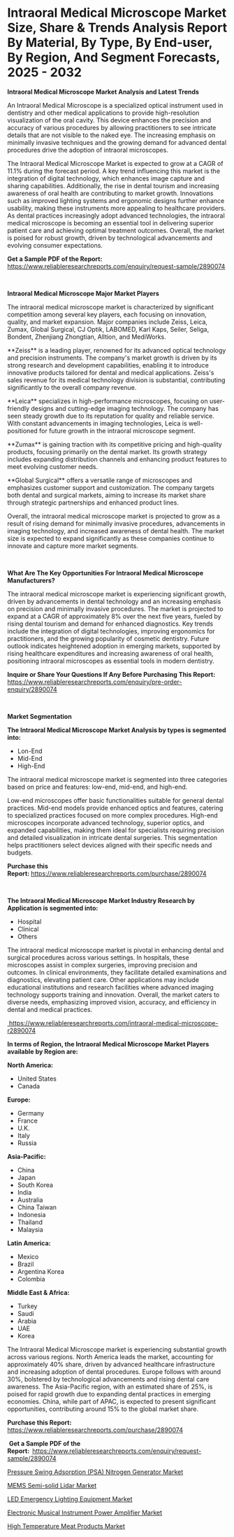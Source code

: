 <p><h1>Intraoral Medical Microscope Market Size, Share & Trends Analysis Report By Material, By Type, By End-user, By Region, And Segment Forecasts, 2025 - 2032</h1></p><p><strong>Intraoral Medical Microscope Market Analysis and Latest Trends</strong></p>
<p><p>An Intraoral Medical Microscope is a specialized optical instrument used in dentistry and other medical applications to provide high-resolution visualization of the oral cavity. This device enhances the precision and accuracy of various procedures by allowing practitioners to see intricate details that are not visible to the naked eye. The increasing emphasis on minimally invasive techniques and the growing demand for advanced dental procedures drive the adoption of intraoral microscopes.</p><p>The Intraoral Medical Microscope Market is expected to grow at a CAGR of 11.1% during the forecast period. A key trend influencing this market is the integration of digital technology, which enhances image capture and sharing capabilities. Additionally, the rise in dental tourism and increasing awareness of oral health are contributing to market growth. Innovations such as improved lighting systems and ergonomic designs further enhance usability, making these instruments more appealing to healthcare providers. As dental practices increasingly adopt advanced technologies, the intraoral medical microscope is becoming an essential tool in delivering superior patient care and achieving optimal treatment outcomes. Overall, the market is poised for robust growth, driven by technological advancements and evolving consumer expectations.</p></p>
<p><strong>Get a Sample PDF of the Report:&nbsp;</strong> <a href="https://www.reliableresearchreports.com/enquiry/request-sample/2890074?utm_campaign=28&utm_medium=2&utm_source=Github&utm_content=ia&utm_term=14032025&utm_id=intraoral-medical-microscope">https://www.reliableresearchreports.com/enquiry/request-sample/2890074</a></p>
<p>&nbsp;</p>
<p><strong>Intraoral Medical Microscope Major Market Players</strong></p>
<p><p>The intraoral medical microscope market is characterized by significant competition among several key players, each focusing on innovation, quality, and market expansion. Major companies include Zeiss, Leica, Zumax, Global Surgical, CJ Optik, LABOMED, Karl Kaps, Seiler, Seliga, Bondent, Zhenjiang Zhongtian, Alltion, and MediWorks.</p><p>**Zeiss** is a leading player, renowned for its advanced optical technology and precision instruments. The company's market growth is driven by its strong research and development capabilities, enabling it to introduce innovative products tailored for dental and medical applications. Zeiss's sales revenue for its medical technology division is substantial, contributing significantly to the overall company revenue.</p><p>**Leica** specializes in high-performance microscopes, focusing on user-friendly designs and cutting-edge imaging technology. The company has seen steady growth due to its reputation for quality and reliable service. With constant advancements in imaging technologies, Leica is well-positioned for future growth in the intraoral microscope segment.</p><p>**Zumax** is gaining traction with its competitive pricing and high-quality products, focusing primarily on the dental market. Its growth strategy includes expanding distribution channels and enhancing product features to meet evolving customer needs.</p><p>**Global Surgical** offers a versatile range of microscopes and emphasizes customer support and customization. The company targets both dental and surgical markets, aiming to increase its market share through strategic partnerships and enhanced product lines.</p><p>Overall, the intraoral medical microscope market is projected to grow as a result of rising demand for minimally invasive procedures, advancements in imaging technology, and increased awareness of dental health. The market size is expected to expand significantly as these companies continue to innovate and capture more market segments.</p></p>
<p>&nbsp;</p>
<p><strong>What Are The Key Opportunities For Intraoral Medical Microscope Manufacturers?</strong></p>
<p><p>The intraoral medical microscope market is experiencing significant growth, driven by advancements in dental technology and an increasing emphasis on precision and minimally invasive procedures. The market is projected to expand at a CAGR of approximately 8% over the next five years, fueled by rising dental tourism and demand for enhanced diagnostics. Key trends include the integration of digital technologies, improving ergonomics for practitioners, and the growing popularity of cosmetic dentistry. Future outlook indicates heightened adoption in emerging markets, supported by rising healthcare expenditures and increasing awareness of oral health, positioning intraoral microscopes as essential tools in modern dentistry.</p></p>
<p><strong>Inquire or Share Your Questions If Any Before Purchasing This Report:</strong> <a href="https://www.reliableresearchreports.com/enquiry/pre-order-enquiry/2890074?utm_campaign=28&utm_medium=2&utm_source=Github&utm_content=ia&utm_term=14032025&utm_id=intraoral-medical-microscope">https://www.reliableresearchreports.com/enquiry/pre-order-enquiry/2890074</a></p>
<p>&nbsp;</p>
<p><strong>Market Segmentation</strong></p>
<p><strong>The Intraoral Medical Microscope Market Analysis by types is segmented into:</strong></p>
<p><ul><li> Lon-End</li><li>Mid-End</li><li>High-End </li></ul></p>
<p><p>The intraoral medical microscope market is segmented into three categories based on price and features: low-end, mid-end, and high-end. </p><p>Low-end microscopes offer basic functionalities suitable for general dental practices. Mid-end models provide enhanced optics and features, catering to specialized practices focused on more complex procedures. High-end microscopes incorporate advanced technology, superior optics, and expanded capabilities, making them ideal for specialists requiring precision and detailed visualization in intricate dental surgeries. This segmentation helps practitioners select devices aligned with their specific needs and budgets.</p></p>
<p><strong>Purchase this Report:&nbsp;</strong><a href="https://www.reliableresearchreports.com/purchase/2890074?utm_campaign=28&utm_medium=2&utm_source=Github&utm_content=ia&utm_term=14032025&utm_id=intraoral-medical-microscope">https://www.reliableresearchreports.com/purchase/2890074</a></p>
<p>&nbsp;</p>
<p><strong>The Intraoral Medical Microscope Market Industry Research by Application is segmented into:</strong></p>
<p><ul><li> Hospital</li><li>Clinical</li><li>Others </li></ul></p>
<p><p>The intraoral medical microscope market is pivotal in enhancing dental and surgical procedures across various settings. In hospitals, these microscopes assist in complex surgeries, improving precision and outcomes. In clinical environments, they facilitate detailed examinations and diagnostics, elevating patient care. Other applications may include educational institutions and research facilities where advanced imaging technology supports training and innovation. Overall, the market caters to diverse needs, emphasizing improved vision, accuracy, and efficiency in dental and medical practices. </p></p>
<p><a href="https://www.reliableresearchreports.com/intraoral-medical-microscope-r2890074?utm_campaign=28&utm_medium=2&utm_source=Github&utm_content=ia&utm_term=14032025&utm_id=intraoral-medical-microscope">&nbsp;https://www.reliableresearchreports.com/intraoral-medical-microscope-r2890074</a></p>
<p><strong>In terms of Region, the Intraoral Medical Microscope Market Players available by Region are:</strong></p>
<p>
    <p> <strong> North America: </strong>
        <ul>
            <li>United States</li>
            <li>Canada</li>
        </ul>
        </p> 
    <p> <strong> Europe: </strong>
        <ul>
            <li>Germany</li>
            <li>France</li>
            <li>U.K.</li>
            <li>Italy</li>
            <li>Russia</li>
        </ul>
        </p> 
    <p> <strong> Asia-Pacific: </strong>
        <ul>
            <li>China</li>
            <li>Japan</li>
            <li>South Korea</li>
            <li>India</li>
            <li>Australia</li>
            <li>China Taiwan</li>
            <li>Indonesia</li>
            <li>Thailand</li>
            <li>Malaysia</li>
        </ul>
        </p> 
    <p> <strong> Latin America: </strong>
        <ul>
            <li>Mexico</li>
            <li>Brazil</li>
            <li>Argentina Korea</li>
            <li>Colombia</li>
        </ul>
        </p> 
    <p> <strong> Middle East & Africa: </strong>
        <ul>
            <li>Turkey</li>
            <li>Saudi</li>
            <li>Arabia</li>
            <li>UAE</li>
            <li>Korea</li>
        </ul>
    </p>
    </p>
<p><p>The Intraoral Medical Microscope market is experiencing substantial growth across various regions. North America leads the market, accounting for approximately 40% share, driven by advanced healthcare infrastructure and increasing adoption of dental procedures. Europe follows with around 30%, bolstered by technological advancements and rising dental care awareness. The Asia-Pacific region, with an estimated share of 25%, is poised for rapid growth due to expanding dental practices in emerging economies. China, while part of APAC, is expected to present significant opportunities, contributing around 15% to the global market share.</p></p>
<p><strong>Purchase this Report: </strong><a href="https://www.reliableresearchreports.com/purchase/2890074?utm_campaign=28&utm_medium=2&utm_source=Github&utm_content=ia&utm_term=14032025&utm_id=intraoral-medical-microscope">https://www.reliableresearchreports.com/purchase/2890074</a></p>
<p>&nbsp;<strong>Get a Sample PDF of the Report:&nbsp;&nbsp;</strong><a href="https://www.reliableresearchreports.com/enquiry/request-sample/2890074?utm_campaign=28&utm_medium=2&utm_source=Github&utm_content=ia&utm_term=14032025&utm_id=intraoral-medical-microscope">https://www.reliableresearchreports.com/enquiry/request-sample/2890074</a></p>
<p><strong></strong></p>
<p><p><a href="https://github.com/dibesnayee/Market-Research-Report-List-1/blob/main/pressure-swing-adsorption-psa-nitrogen-generator-market.md?utm_campaign=28&utm_medium=2&utm_source=Github&utm_content=ia&utm_term=14032025&utm_id=intraoral-medical-microscope">Pressure Swing Adsorption (PSA) Nitrogen Generator Market</a></p><p><a href="https://github.com/rreynagjysma65/Market-Research-Report-List-1/blob/main/mems-semi-solid-lidar-market.md?utm_campaign=28&utm_medium=2&utm_source=Github&utm_content=ia&utm_term=14032025&utm_id=intraoral-medical-microscope">MEMS Semi-solid Lidar Market</a></p><p><a href="https://github.com/duzcupetriv/Market-Research-Report-List-1/blob/main/led-emergency-lighting-equipment-market.md?utm_campaign=28&utm_medium=2&utm_source=Github&utm_content=ia&utm_term=14032025&utm_id=intraoral-medical-microscope">LED Emergency Lighting Equipment Market</a></p><p><a href="https://github.com/abexjeliti/Market-Research-Report-List-1/blob/main/electronic-musical-instrument-power-amplifier-market.md?utm_campaign=28&utm_medium=2&utm_source=Github&utm_content=ia&utm_term=14032025&utm_id=intraoral-medical-microscope">Electronic Musical Instrument Power Amplifier Market</a></p><p><a href="https://github.com/hervedeidadw/Market-Research-Report-List-1/blob/main/high-temperature-meat-products-market.md?utm_campaign=28&utm_medium=2&utm_source=Github&utm_content=ia&utm_term=14032025&utm_id=intraoral-medical-microscope">High Temperature Meat Products Market</a></p></p>